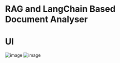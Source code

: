 # RAG and LangChain Based Document Analyser

# UI

![image](https://github.com/SDineshKumar1304/RAG_Document_Analyser/assets/125432987/045807f7-0ed6-45f7-bdda-9d9cf8cc4234)
![image](https://github.com/SDineshKumar1304/RAG_Document_Analyser/assets/125432987/5ff6fd3e-3b39-4ad6-9911-eb5dde1f410b)
